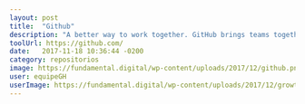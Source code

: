 ```yaml
---
layout: post
title:  "Github"
description: "A better way to work together. GitHub brings teams together."
toolUrl: https://github.com/
date:   2017-11-18 10:36:44 -0200
category: repositorios
image: https://fundamental.digital/wp-content/uploads/2017/12/github.png
user: equipeGH
userImage: https://fundamental.digital/wp-content/uploads/2017/12/growth-04.png
---
```

